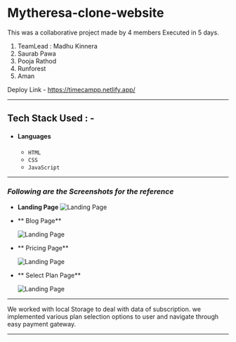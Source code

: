 # Mytheresa-clone-website

This was a collaborative project made by 4 members Executed in 5 days.
1) TeamLead : Madhu Kinnera
2) Saurab Pawa
3) Pooja Rathod
4) Runforest
5) Aman

  Deploy Link - https://timecampp.netlify.app/

---

## Tech Stack Used : -

- #### Languages
  - `HTML`
  - `CSS`
  - `JavaScript `
  

---

### _Following are the Screenshots for the reference_

- **Landing Page**
  ![Landing Page](https://i.postimg.cc/cCTdTFcz/tchomepage.jpg)
 

- ** Blog Page**

  ![Landing Page](https://i.postimg.cc/k43M564T/tcblogpage.jpg)

- ** Pricing Page**

  ![Landing Page](https://i.postimg.cc/2jxjz5fx/tcpricingpage.jpg)


- ** Select Plan Page**

  ![Landing Page](https://i.postimg.cc/hvKS9kVx/tcplanpage.jpg)

---

We worked with local Storage to deal with data  of subscription. we implemented various plan selection options to user and navigate through easy payment gateway.

---
